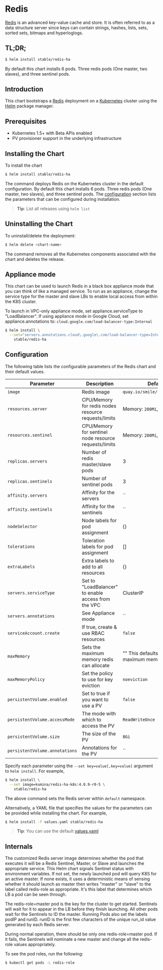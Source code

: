 # Redis

[Redis](http://redis.io/) is an advanced key-value cache and store. It is often referred to as a data structure server since keys can contain strings, hashes, lists, sets, sorted sets, bitmaps and hyperloglogs.

## TL;DR;

```bash
$ helm install stable/redis-ha
```

By default this chart installs 6 pods. Three redis pods (One master, two slaves), and three sentinel pods.

## Introduction

This chart bootstraps a [Redis](https://github.com/bitnami/bitnami-docker-redis) deployment on a [Kubernetes](http://kubernetes.io) cluster using the [Helm](https://helm.sh) package manager.

## Prerequisites

- Kubernetes 1.5+ with Beta APIs enabled
- PV provisioner support in the underlying infrastructure

## Installing the Chart

To install the chart

```bash
$ helm install stable/redis-ha
```

The command deploys Redis on the Kubernetes cluster in the default configuration. By default this chart installs 6 pods. Three redis pods (One master, two slaves), and three sentinel pods. The [configuration](#configuration) section lists the parameters that can be configured during installation.

> **Tip**: List all releases using `helm list`

## Uninstalling the Chart

To uninstall/delete the deployment:

```bash
$ helm delete <chart-name>
```

The command removes all the Kubernetes components associated with the chart and deletes the release.

## Appliance mode

This chart can be used to launch Redis in a black box appliance mode that you can think of like a managed service. To run as an appliance, change the service type for the master and slave LBs to enable local access from within the K8S cluster.

To launch in VPC-only appliance mode, set appliance.serviceType to "LoadBalancer". If using appliance mode in Google Cloud, set appliance.annotations to:
`cloud.google.com/load-balancer-type:Internal`

```bash
$ helm install \
  --set="servers.annotations.cloud\.google\.com/load-balancer-type=Internal,servers.serviceType=LoadBalancer" \
    stable/redis-ha
```

## Configuration

The following table lists the configurable parameters of the Redis chart and their default values.

| Parameter                        | Description                                           | Default                                                   |
| -------------------------------- | ----------------------------------------------------- | --------------------------------------------------------- |
| `image`                          | Redis image                                           | `quay.io/smile/redis:4.0.6r2`                             |
| `resources.server`               | CPU/Memory for redis nodes resource requests/limits  | Memory: `200Mi`, CPU: `100m`                               |
| `resources.sentinel`             | CPU/Memory for sentinel node resource requests/limits | Memory: `200Mi`, CPU: `100m`                              |
| `replicas.servers`               | Number of redis master/slave pods                     | 3                                                         |
| `replicas.sentinels`             | Number of sentinel pods                               | 3                                                         |
| `affinity.servers`               | Affinity for the servers                              | ``                                                        |
| `affinity.sentinels`             | Affinity for the sentinels                            | ``                                                        |
| `nodeSelector`                   | Node labels for pod assignment                        | {}                                                        |
| `tolerations`                    | Toleration labels for pod assignment                  | []                                                        |
| `extraLabels`                    | Extra labels to add to all resources                  | {}                                                        |
| `servers.serviceType`            | Set to "LoadBalancer" to enable access from the VPC   | ClusterIP                                                 |
| `servers.annotations`            | See Appliance mode                                    | ``                                                        |
| `serviceAccount.create`          | If true, create & use RBAC resources                  | `false`                                                   |
| `maxMemory`                      | Sets the maximum memory redis can allocate            | "" This defaults to the maximum memory allowed            |
| `maxMemoryPolicy`                | Set the policy to use for key eviction                | `noeviction`                                              |
| `persistentVolume.enabled`       | Set to true if you want to use a PV                   | `false`                                                   |
| `persistentVolume.accessMode`    | The mode with which to access the PV                  | `ReadWriteOnce`                                           |
| `persistentVolume.size`          | The size of the PV                                    | `8Gi`                                                     |
| `persistentVolume.annotations`   | Annotations for the PV                                | ``                                                        |




Specify each parameter using the `--set key=value[,key=value]` argument to `helm install`. For example,

```bash
$ helm install \
  --set image=kumina/redis-ha-k8s:4.0.9-r0-5 \
    stable/redis-ha
```

The above command sets the Redis server within  `default` namespace.

Alternatively, a YAML file that specifies the values for the parameters can be provided while installing the chart. For example,

```bash
$ helm install -f values.yaml stable/redis-ha
```

> **Tip**: You can use the default [values.yaml](values.yaml)

## Internals
The customized Redis server image determines whether the pod that executes it will be a Redis Sentinel,
Master, or Slave and launches the appropriate service. This Helm chart signals Sentinel status with
environment variables. If not set, the newly launched pod will query K8S for an active master. If none
exists, it uses a deterministic means of sensing whether it should launch as master then writes "master"
or "slave" to the label called redis-role as appropriate. It's this label that determines which LB a pod
can be seen through.

The redis-role=master pod is the key for the cluster to get started. Sentinels will wait for it to appear
in the LB before they finish launching. All other pods wait for the Sentinels to ID the master. Running
Pods also set the labels podIP and runID. runID is the first few characters of the unique run_id value
generated by each Redis server.

During normal operation, there should be only one redis-role=master pod. If it fails, the Sentinels
will nominate a new master and change all the redis-role values appropriately.

To see the pod roles, run the following:

```bash
$ kubectl get pods -L redis-role
```

